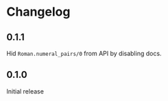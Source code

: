 # Changelog

## 0.1.1

Hid `Roman.numeral_pairs/0` from API by disabling docs.

## 0.1.0

Initial release
